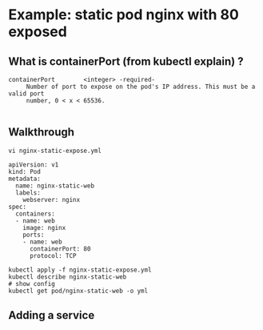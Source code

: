 # Example: static pod nginx with 80 exposed 

## What is containerPort (from kubectl explain) ?

```
containerPort        <integer> -required-
     Number of port to expose on the pod's IP address. This must be a valid port
     number, 0 < x < 65536.
     
```

## Walkthrough 

```
vi nginx-static-expose.yml 

apiVersion: v1
kind: Pod
metadata:
  name: nginx-static-web
  labels:
    webserver: nginx
spec:
  containers:
  - name: web
    image: nginx
    ports:
    - name: web
      containerPort: 80
      protocol: TCP

```

```
kubectl apply -f nginx-static-expose.yml 
kubectl describe nginx-static-web 
# show config 
kubectl get pod/nginx-static-web -o yml 
```

## Adding a service 



